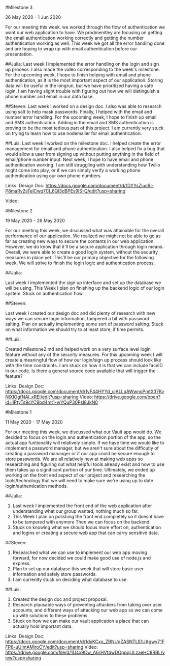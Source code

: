 #Milestone 3

26 May 2020 - 1 Jun 2020

For our meeting this week, we worked through the flow of authentication we want our web application to have. We prodmenitley are focusing on getting the email authentication working correctly and getting the number authentication working as well. This week we got all the error handling done and are hoping to wrap up with email authentication before our presentation.

##Julia:
Last week I implemented the error handling on the login and sign up process. I also made the video corresponding to the week's milestone. For the upcoming week, I hope to finish helping with email and phone authentication, as it is the most important aspect of our application. Storing data will be useful in the longrun, but we have prioritized having a safe login. I am having slight trouble with figuring out how we will distinguish a phone number and email in our data base.

##Steven:
Last week I worked on a design doc. I also was able to research using salt to help mask passwords. Finally, I helped with the email and number error handling. For the upcoming week, I hope to finish up email and SMS authentication. Adding in the email and SMS authentication is proving to be the most tedious part of this project. I am currently very stuck on trying to learn how to use nodemailer for email authentication. 

##Luis:
Last week I worked on the milestone doc. I helped create the error management for email and phone authentication. I also helped fix a bug that would allow a user from signing up without putting anything in the field of email/phone number input. Next week, I hope to have email and phone authentication working. I am still struggling with understanding how Twilio might come into play, or if we can simply verify a working phone authentication using our own phone numbers.

Links:
Design Doc: https://docs.google.com/document/d/1DYYsZlucBl-P8maRv2sTeICwq7Cl_6QI3dBPEs9IS-Q/edit?usp=sharing

Video: 

#Milestone 2


19 May 2020 - 26 May 2020

For our meeting this week, we discussed what was attainable for the overall performance of our application. We realized we might not be able to go as far as creating new ways to secure the contents in our web application. However, we do know that it'll be a secure application through login means. Overall, we were able to create a good login system, without the security measures in place yet. This'll be our primary objective for the following week. We will strive to finish the login logic and authentication process.

##Julia:

Last week I implemented the sign up interface and set up the database we will be using. This Week I plan on finishing up the backend logic of our login system. Stuck on authentication flow. 

##Steven:

Last week I created our design doc and did plenty of research with new ways we can secure login information, tampered a bit with password salting. Plan on actually implementing some sort of password salting. Stuck on what information we should try to at least store, if time permits.

##Luis:

Created milestone2.md and helped work on a very surface level login feature without any of the security measures. For this upcoming week I will create a meaningful flow of how our login/sign up process should look like with the time constraints. I am stuck on how it is that we can include faceID in our code. Is there a general source code available that will trigger the feature?

Links:
Design Doc: https://docs.google.com/document/d/1vF44HYYd_oiALLqAWwnoPmtX37KvNlXIOgfNAI_xREI/edit?usp=sharing
Video: https://drive.google.com/open?id=1PtyTs9cYC9bd4mt1-wYQuP30PsI8JkN0


#Milestone 1

11 May 2020 - 17 May 2020

For our meeting this week, we discussed what our Vault app would do. We decided to focus on the login and authentication portion of the app, so the actual app funtionality will relatively simple. If we have time we would like to implement a password manager, but we aren't sure about the difficutly of creating a password mananger or if our app could be secure enough to store passwords. We are all relatively new at making web apps so researching and figuring out what helpful tools already exist and how to use them takes up a significant portion of our time. Ultimately, we ended up working on the front end aspect of our project and researching the tools/technology that we will need to make sure we're using up to date login/authentication methods.


##Julia: 
  1. Last week I implemented the front end of the web application after understanding what our group wanted, nothing much so far. 
  2. This Week I plan on polishing the front end completely so it doesnt have to be tampered with anymore Then we can focus on the backend.
  3. Stuck on knowing what we should focus more effort on, authentication and logins or creating a secure web app that can carry sensitive data.

##Steven: 
  1. Researched what we can use to implement our web app moving forward, for now decided we could make good use of node.js and express.
  2. Plan to set up our database this week that will store basic user information and safely store passwords. 
  3. I am currenlty stuck on deciding what database to use. 

##Luis: 
  1. Created the design doc and project proposal.
  2. Research plausable ways of preventing attackers from taking over user accounts, and different ways of attacking our web app so we can come up with solutions to these problems.
  3. Stuck on how we can make our vault application a place that can actually hold important data. 

Links:
Design Doc: https://docs.google.com/document/d/1dxKCxo_ZBNUqZASNTLIDUAgwy71FFP8-uUImAMiroCY/edit?usp=sharing
Video: https://drive.google.com/file/d/1U4x9Cw_A6rHVt4wDOppqLlLzaeHC8RBL/view?usp=sharing
